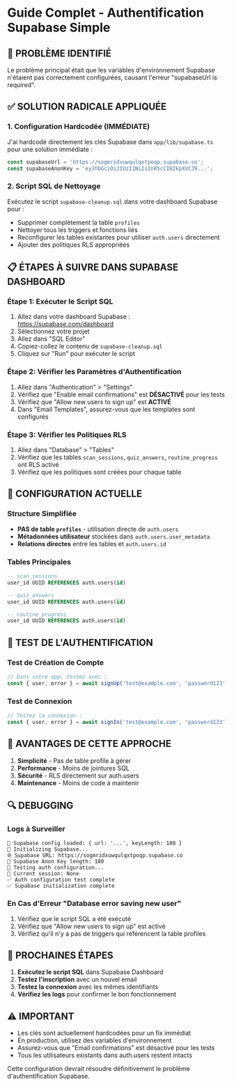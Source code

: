 # Guide Complet - Authentification Supabase Simple

## 🚨 PROBLÈME IDENTIFIÉ
Le problème principal était que les variables d'environnement Supabase n'étaient pas correctement configurées, causant l'erreur "supabaseUrl is required".

## ✅ SOLUTION RADICALE APPLIQUÉE

### 1. Configuration Hardcodée (IMMÉDIATE)
J'ai hardcodé directement les clés Supabase dans `app/lib/supabase.ts` pour une solution immédiate :

```typescript
const supabaseUrl = 'https://sogmridxuwqulqxtpoqp.supabase.co';
const supabaseAnonKey = 'eyJhbGciOiJIUzI1NiIsInR5cCI6IkpXVCJ9...';
```

### 2. Script SQL de Nettoyage
Exécutez le script `supabase-cleanup.sql` dans votre dashboard Supabase pour :
- Supprimer complètement la table `profiles`
- Nettoyer tous les triggers et fonctions liés
- Reconfigurer les tables existantes pour utiliser `auth.users` directement
- Ajouter des politiques RLS appropriées

## 📋 ÉTAPES À SUIVRE DANS SUPABASE DASHBOARD

### Étape 1: Exécuter le Script SQL
1. Allez dans votre dashboard Supabase : https://supabase.com/dashboard
2. Sélectionnez votre projet
3. Allez dans "SQL Editor"
4. Copiez-collez le contenu de `supabase-cleanup.sql`
5. Cliquez sur "Run" pour exécuter le script

### Étape 2: Vérifier les Paramètres d'Authentification
1. Allez dans "Authentication" > "Settings"
2. Vérifiez que "Enable email confirmations" est **DÉSACTIVÉ** pour les tests
3. Vérifiez que "Allow new users to sign up" est **ACTIVÉ**
4. Dans "Email Templates", assurez-vous que les templates sont configurés

### Étape 3: Vérifier les Politiques RLS
1. Allez dans "Database" > "Tables"
2. Vérifiez que les tables `scan_sessions`, `quiz_answers`, `routine_progress` ont RLS activé
3. Vérifiez que les politiques sont créées pour chaque table

## 🔧 CONFIGURATION ACTUELLE

### Structure Simplifiée
- **PAS de table `profiles`** - utilisation directe de `auth.users`
- **Métadonnées utilisateur** stockées dans `auth.users.user_metadata`
- **Relations directes** entre les tables et `auth.users.id`

### Tables Principales
```sql
-- scan_sessions
user_id UUID REFERENCES auth.users(id)

-- quiz_answers  
user_id UUID REFERENCES auth.users(id)

-- routine_progress
user_id UUID REFERENCES auth.users(id)
```

## 🧪 TEST DE L'AUTHENTIFICATION

### Test de Création de Compte
```typescript
// Dans votre app, testez avec :
const { user, error } = await signUp('test@example.com', 'password123', 'John', 'Doe');
```

### Test de Connexion
```typescript
// Testez la connexion :
const { user, error } = await signIn('test@example.com', 'password123');
```

## 🚀 AVANTAGES DE CETTE APPROCHE

1. **Simplicité** - Pas de table profile à gérer
2. **Performance** - Moins de jointures SQL
3. **Sécurité** - RLS directement sur auth.users
4. **Maintenance** - Moins de code à maintenir

## 🔍 DEBUGGING

### Logs à Surveiller
```
🔧 Supabase config loaded: { url: '...', keyLength: 180 }
🔧 Initializing Supabase...
🌐 Supabase URL: https://sogmridxuwqulqxtpoqp.supabase.co
🔑 Supabase Anon Key length: 180
🔐 Testing auth configuration...
📱 Current session: None
✅ Auth configuration test complete
✅ Supabase initialization complete
```

### En Cas d'Erreur "Database error saving new user"
1. Vérifiez que le script SQL a été exécuté
2. Vérifiez que "Allow new users to sign up" est activé
3. Vérifiez qu'il n'y a pas de triggers qui référencent la table profiles

## 📝 PROCHAINES ÉTAPES

1. **Exécutez le script SQL** dans Supabase Dashboard
2. **Testez l'inscription** avec un nouvel email
3. **Testez la connexion** avec les mêmes identifiants
4. **Vérifiez les logs** pour confirmer le bon fonctionnement

## ⚠️ IMPORTANT

- Les clés sont actuellement hardcodées pour un fix immédiat
- En production, utilisez des variables d'environnement
- Assurez-vous que "Email confirmations" est désactivé pour les tests
- Tous les utilisateurs existants dans auth.users restent intacts

Cette configuration devrait résoudre définitivement le problème d'authentification Supabase.